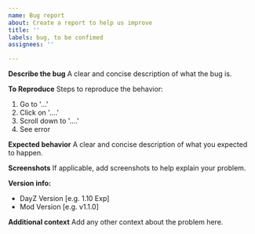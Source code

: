 ```yaml
---
name: Bug report
about: Create a report to help us improve
title: ''
labels: bug, to be confimed
assignees: ''

---
```


**Describe the bug**
A clear and concise description of what the bug is.

**To Reproduce**
Steps to reproduce the behavior:
1. Go to '...'
2. Click on '....'
3. Scroll down to '....'
4. See error

**Expected behavior**
A clear and concise description of what you expected to happen.

**Screenshots**
If applicable, add screenshots to help explain your problem.

**Version info:**
 - DayZ Version [e.g. 1.10 Exp]
 - Mod Version [e.g. v1.1.0]

**Additional context**
Add any other context about the problem here.
